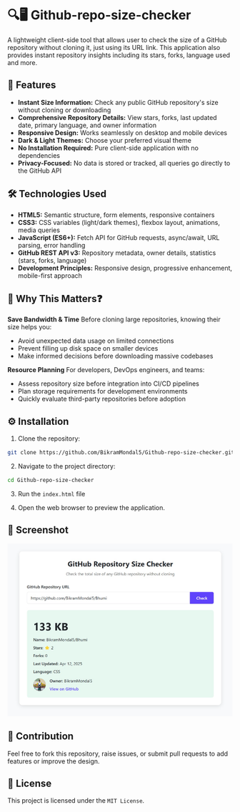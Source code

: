 # 🔍🖥️ Github-repo-size-checker

A lightweight client-side tool that allows user to check the size of a GitHub repository without cloning it, just using its URL link. This application also provides instant repository insights including its stars, forks, language used and more.

## 🌟 Features
- **Instant Size Information:** Check any public GitHub repository's size without cloning or downloading
- **Comprehensive Repository Details:** View stars, forks, last updated date, primary language, and owner information
- **Responsive Design:** Works seamlessly on desktop and mobile devices
- **Dark & Light Themes:** Choose your preferred visual theme
- **No Installation Required:** Pure client-side application with no dependencies
- **Privacy-Focused:** No data is stored or tracked, all queries go directly to the GitHub API

## 🛠️ Technologies Used
- **HTML5:** Semantic structure, form elements, responsive containers
- **CSS3:** CSS variables (light/dark themes), flexbox layout, animations, media queries
- **JavaScript (ES6+):** Fetch API for GitHub requests, async/await, URL parsing, error handling
- **GitHub REST API v3:** Repository metadata, owner details, statistics (stars, forks, language)
- **Development Principles:** Responsive design, progressive enhancement, mobile-first approach

## 🚀 Why This Matters❓
  **Save Bandwidth & Time**
  Before cloning large repositories, knowing their size helps you:

  - Avoid unexpected data usage on limited connections
  - Prevent filling up disk space on smaller devices
  - Make informed decisions before downloading massive codebases

  **Resource Planning**
  For developers, DevOps engineers, and teams:

  - Assess repository size before integration into CI/CD pipelines
  - Plan storage requirements for development environments
  - Quickly evaluate third-party repositories before adoption

## ⚙️ Installation

1. Clone the repository:
```bash
git clone https://github.com/BikramMondal5/Github-repo-size-checker.git
```

2. Navigate to the project directory:
```bash
cd Github-repo-size-checker
```

3. Run the `index.html` file

4. Open the web browser to preview the application.

## 📸 Screenshot
![Preview Image](screenshot.png)

## 🤝 Contribution

Feel free to fork this repository, raise issues, or submit pull requests to add features or improve the design.

## 📜 License

This project is licensed under the `MIT License`.
